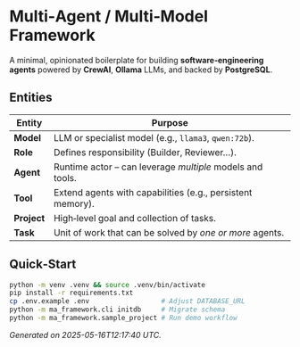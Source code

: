 # Multi‑Agent / Multi‑Model Framework

A minimal, opinionated boilerplate for building **software‑engineering agents** powered by
**CrewAI**, **Ollama** LLMs, and backed by **PostgreSQL**.

## Entities

| Entity  | Purpose |
|---------|---------|
| **Model**  | LLM or specialist model (e.g., `llama3`, `qwen:72b`). |
| **Role**   | Defines responsibility (Builder, Reviewer…). |
| **Agent**  | Runtime actor – can leverage _multiple_ models and tools. |
| **Tool**   | Extend agents with capabilities (e.g., persistent memory). |
| **Project**| High‑level goal and collection of tasks. |
| **Task**   | Unit of work that can be solved by _one or more_ agents. |

## Quick‑Start

```bash
python -m venv .venv && source .venv/bin/activate
pip install -r requirements.txt
cp .env.example .env                  # Adjust DATABASE_URL
python -m ma_framework.cli initdb     # Migrate schema
python -m ma_framework.sample_project # Run demo workflow
```

*Generated on 2025-05-16T12:17:40 UTC.*
